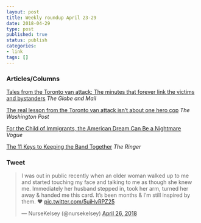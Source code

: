 ```yaml
---
layout: post
title: Weekly roundup April 23-29
date: 2018-04-29
type: post
published: true
status: publish
categories:
- link
tags: []
---
```


### Articles/Columns
[Tales from the Toronto van attack: The minutes that forever link the victims and bystanders](https://www.theglobeandmail.com/canada/article-tales-from-the-toronto-van-attack-the-minutes-that-forever-link-the/ "Tales from the Toronto van attack: The minutes that forever link the victims and bystanders") *The Globe and Mail*

[The real lesson from the Toronto van attack isn’t about one hero cop](https://www.washingtonpost.com/news/global-opinions/wp/2018/04/24/the-real-lesson-from-the-toronto-van-attack-isnt-about-one-hero-cop/?noredirect=on&utm_term=.a5bcaac3225d "The real lesson from the Toronto van attack isn’t about one hero cop. By John Lorinc") *The Washington Post*

[For the Child of Immigrants, the American Dream Can Be a Nightmare](https://www.vogue.com/article/child-of-immigrants-daca-personal-essay "For the Child of Immigrants, the American Dream Can Be a Nightmare. By Karla Cornejo Villavicencio") *Vogue*

[The 11 Keys to Keeping the Band Together](https://www.theringer.com/music/2018/4/16/17237806/sloan-12-albums-27-years-11-key-to-keeping-the-band-together "The 11 Keys to Keeping the Band Together. By Ben Lindbergh") *The Ringer*

### Tweet
<blockquote class="twitter-tweet" data-lang="en"><p lang="en" dir="ltr">I was out in public recently when an older woman walked up to me and started touching my face and talking to me as though she knew me. Immediately her husband stepped in, took her arm, turned her away &amp; handed me this card. It’s been months &amp; I’m still inspired by them. ❤️ <a href="https://t.co/5uiHvRPZ25">pic.twitter.com/5uiHvRPZ25</a></p>&mdash; NurseKelsey (@nursekelsey) <a href="https://twitter.com/nursekelsey/status/989613470399258625?ref_src=twsrc%5Etfw">April 26, 2018</a></blockquote> <script async src="https://platform.twitter.com/widgets.js" charset="utf-8"></script> 
